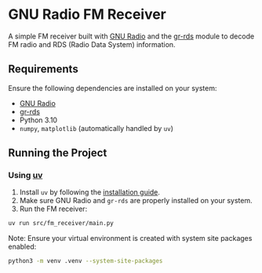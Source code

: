 # GNU Radio FM Receiver

A simple FM receiver built with [GNU Radio](https://www.gnuradio.org/) and the [gr-rds](https://github.com/bastibl/gr-rds) module to decode FM radio and RDS (Radio Data System) information.

## Requirements

Ensure the following dependencies are installed on your system:

- [GNU Radio](https://www.gnuradio.org/)
- [gr-rds](https://github.com/bastibl/gr-rds)
- Python 3.10
- `numpy`, `matplotlib` (automatically handled by `uv`)

## Running the Project

### Using [uv](https://docs.astral.sh/uv/getting-started/)

1. Install `uv` by following the [installation guide](https://docs.astral.sh/uv/getting-started/installation/).
2. Make sure GNU Radio and `gr-rds` are properly installed on your system.
3. Run the FM receiver:

```bash
uv run src/fm_receiver/main.py
```

Note: Ensure your virtual environment is created with system site packages enabled:

```bash
python3 -m venv .venv --system-site-packages
```
